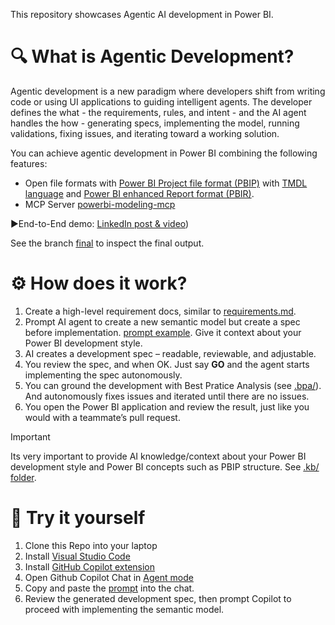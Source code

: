 This repository showcases Agentic AI development in Power BI.

# 🔍 What is Agentic Development?

Agentic development is a new paradigm where developers shift from writing code or using UI applications to guiding intelligent agents. The developer defines the what - the requirements, rules, and intent - and the AI agent handles the how - generating specs, implementing the model, running validations, fixing issues, and iterating toward a working solution. 

You can achieve agentic development in Power BI combining the following features:
- Open file formats with [Power BI Project file format (PBIP)](https://learn.microsoft.com/power-bi/developer/projects/projects-overview) with [TMDL language](https://learn.microsoft.com/analysis-services/tmdl/tmdl-overview) and [Power BI enhanced Report format (PBIR)](https://learn.microsoft.com/en-us/power-bi/developer/projects/projects-report?tabs=v2%2Cdesktop). 
- MCP Server [powerbi-modeling-mcp](https://github.com/microsoft/powerbi-modeling-mcp)

▶️End-to-End demo: [LinkedIn post & video](https://blank))

See the branch [final](https://github.com/RuiRomano/pbip-demo-agentic-mcp/tree/final) to inspect the final output.

# ⚙️ How does it work?

1. Create a high-level requirement docs, similar to [requirements.md](.input/requirements.md).
2. Prompt AI agent to create a new semantic model but create a spec before implementation. [prompt example](.input/prompt.md). Give it context about your Power BI development style.
3. AI creates a development spec – readable, reviewable, and adjustable.
4. You review the spec, and when OK. Just say **GO** and the agent starts implementing the spec autonomously.
5. You can ground the development with Best Pratice Analysis (see [.bpa/](.bpa/)). And autonomously fixes issues and iterated until there are no issues.
6. You open the Power BI application and review the result, just like you would with a teammate’s pull request.

>[!IMPORTANT]
>Its very important to provide AI knowledge/context about your Power BI development style and Power BI concepts such as PBIP structure. See [.kb/ folder](.kb/).

# 🧪 Try it yourself

1. Clone this Repo into your laptop
2. Install [Visual Studio Code](https://code.visualstudio.com/)
3. Install [GitHub Copilot extension](https://docs.github.com/en/copilot/responsible-use-of-github-copilot-features/responsible-use-of-github-copilot-chat-in-your-ide?tool=vscode)
4. Open Github Copilot Chat in [Agent mode](https://code.visualstudio.com/blogs/2025/02/24/introducing-copilot-agent-mode)
5. Copy and paste the [prompt](.input/prompt.md) into the chat.
6. Review the generated development spec, then prompt Copilot to proceed with implementing the semantic model.

